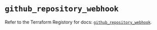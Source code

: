 # `github_repository_webhook`

Refer to the Terraform Registory for docs: [`github_repository_webhook`](https://www.terraform.io/docs/providers/github/r/repository_webhook).

